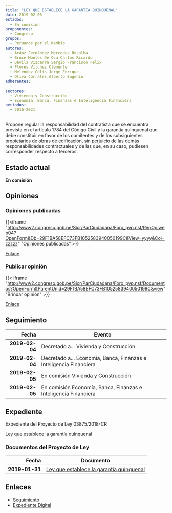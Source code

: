 ```yaml
---
title: "LEY QUE ESTABLECE LA GARANTÍA QUINQUENAL"
date: 2019-02-05
estados: 
  - En comisión
proponentes: 
  - Congreso
grupos: 
  - Peruanos por el Kambio
autores: 
  - Aráoz Fernández Mercedes Rosalba
  - Bruce Montes De Oca Carlos Ricardo
  - Dávila Vizcarra Sergio Francisco Félix
  - Flores Vílchez Clemente
  - Meléndez Celis Jorge Enrique
  - Oliva Corrales Alberto Eugenio
adherentes: 
  - 
sectores: 
  - Vivienda y Construcción
  - Economía, Banca, Finanzas e Inteligencia Financiera
periodos: 
  - 2016-2021
---
```


Propone regular la responsabilidad del contratista que se encuentra prevista en el artículo 1784 del Código Civil y la garantía quinquenal que debe constituir en favor de los comitentes y de los subsiguientes propietarios de obras de edificación, sin perjuicio de las demás responsabilidades contractuales y de las que, en su caso, pudiesen corresponder respecto a terceros.


## Estado actual

**En comisión**

## Opiniones

### Opiniones publicadas

{{<iframe "http://www2.congreso.gob.pe/Sicr/ParCiudadana/Foro_pvp.nsf/RepOpiweb04?OpenForm&Db=29F1BA58EFC73FB1052583940050199C&View=yyyy&Col=zzzzz" "Opiniones publicadas" >}}

[Enlace](http://www2.congreso.gob.pe/Sicr/ParCiudadana/Foro_pvp.nsf/RepOpiweb04?OpenForm&Db=29F1BA58EFC73FB1052583940050199C&View=yyyy&Col=zzzzz)
### Publicar opinión

{{< iframe "http://www2.congreso.gob.pe/Sicr/ParCiudadana/Foro_pvp.nsf/Documentos?OpenForm&ParentUnid=29F1BA58EFC73FB1052583940050199C&view" "Brindar opinión" >}}

[Enlace](http://www2.congreso.gob.pe/Sicr/ParCiudadana/Foro_pvp.nsf/Documentos?OpenForm&ParentUnid=29F1BA58EFC73FB1052583940050199C&view)

## Seguimiento

| Fecha | Evento |
|------:|--------|
| **2019-02-04** | Decretado a... Vivienda y Construcción|
| **2019-02-04** | Decretado a... Economía, Banca, Finanzas e Inteligencia Financiera|
| **2019-02-05** | En comisión Vivienda y Construcción|
| **2019-02-05** | En comisión Economía, Banca, Finanzas e Inteligencia Financiera|


## Expediente

Expediente del Proyecto de Ley 03875/2018-CR

Ley que establece la garantía quinquenal


### Documentos del Proyecto de Ley

| Fecha | Documento |
|------:|--------|
| **2019-01-31** | [Ley que establece la garantía quinquenal](http://www.leyes.congreso.gob.pe/Documentos/2016_2021/Proyectos_de_Ley_y_de_Resoluciones_Legislativas/PL0387520190131..pdf) |

## Enlaces 

- [Seguimiento](http://www2.congreso.gob.pe/Sicr/TraDocEstProc/CLProLey2016.nsf/f7fff46988ca05b1052578e100829cc7/3009428c38be56da052583930081a07d?OpenDocument)
- [Expediente Digital](http://www2.congreso.gob.pe/Sicr/TraDocEstProc/CLProLey2016.nsf/f7fff46988ca05b1052578e100829cc7/3009428c38be56da052583930081a07d?OpenDocument&Click=05257FB7005EB655.eb71d0cf91d8294e05256cdf006b5706/$Body/0.1C6C)
